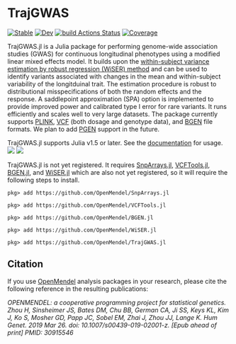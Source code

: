 # TrajGWAS

[![Stable](https://img.shields.io/badge/docs-stable-blue.svg)](https://OpenMendel.github.io/TrajGWAS.jl/stable)
[![Dev](https://img.shields.io/badge/docs-dev-blue.svg)](https://OpenMendel.github.io/TrajGWAS.jl/dev)
[![build Actions Status](https://github.com/OpenMendel/TrajGWAS.jl/workflows/CI/badge.svg)](https://github.com/OpenMendel/TrajGWAS.jl/actions)
[![Coverage](https://codecov.io/gh/OpenMendel/TrajGWAS.jl/branch/master/graph/badge.svg)](https://codecov.io/gh/OpenMendel/TrajGWAS.jl)

TrajGWAS.jl is a Julia package for performing genome-wide association studies (GWAS) for continuous longitudinal phenotypes using a modified linear mixed effects model. It builds upon the [within-subject variance estimation by robust regression (WiSER) method](https://github.com/OpenMendel/WiSER.jl) and can be used to identify variants associated with changes in the mean and within-subject variability of the longitduinal trait. The estimation procedure is robust to distributional misspecifications of both the random effects and the response. A saddlepoint approximation (SPA) option is implemented to provide improved power and calibrated type I error for rare variants. It runs efficiently and scales well to very large datasets. The package currently supports [PLINK](https://zzz.bwh.harvard.edu/plink/), [VCF](https://en.wikipedia.org/wiki/Variant_Call_Format) (both dosage and genotype data), and [BGEN](https://www.well.ox.ac.uk/~gav/bgen_format/) file formats. We plan to add [PGEN](https://www.cog-genomics.org/plink/2.0/formats#pgen) support in the future. 

TrajGWAS.jl supports Julia v1.5 or later. See the [documentation](https://openmendel.github.io/TrajGWAS.jl/latest/) for usage.  
[![](https://img.shields.io/badge/docs-stable-blue.svg)](https://OpenMendel.github.io/TrajGWAS.jl/stable) [![](https://img.shields.io/badge/docs-latest-blue.svg)](https://OpenMendel.github.io/TrajGWAS.jl/latest)

TrajGWAS.jl is not yet registered. It requires [SnpArrays.jl](https://github.com/OpenMendel/SnpArrays.jl), [VCFTools.jl](https://github.com/OpenMendel/VCFTools.jl), [BGEN.jl](https://github.com/OpenMendel/BGEN.jl), and [WiSER.jl](https://github.com/OpenMendel/WiSER.jl) which are also not yet registered, so it will require the following steps to install. 

```{julia}
pkg> add https://github.com/OpenMendel/SnpArrays.jl

pkg> add https://github.com/OpenMendel/VCFTools.jl

pkg> add https://github.com/OpenMendel/BGEN.jl

pkg> add https://github.com/OpenMendel/WiSER.jl

pkg> add https://github.com/OpenMendel/TrajGWAS.jl
```

## Citation

If you use [OpenMendel](https://openmendel.github.io) analysis packages in your research, please cite the following reference in the resulting publications:

*OPENMENDEL: a cooperative programming project for statistical genetics. Zhou H, Sinsheimer JS, Bates DM, Chu BB, German CA, Ji SS, Keys KL, Kim J, Ko S, Mosher GD, Papp JC, Sobel EM, Zhai J, Zhou JJ, Lange K. Hum Genet. 2019 Mar 26. doi: 10.1007/s00439-019-02001-z. [Epub ahead of print] PMID: 30915546*

